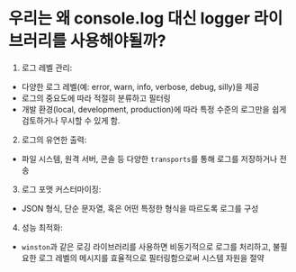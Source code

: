 # 우리는 왜 console.log 대신 logger 라이브러리를 사용해야될까?

1. 로그 레벨 관리:
- 다양한 로그 레벨(예: error, warn, info, verbose, debug, silly)을 제공 
- 로그의 중요도에 따라 적절히 분류하고 필터링
- 개발 환경(local, development, production)에 따라  특정 수준의 로그만을 쉽게 검토하거나 무시할 수 있게 함.

2. 로그의 유연한 출력: 
- 파일 시스템, 원격 서버, 콘솔 등 다양한 `transports`를 통해 로그를 저장하거나 전송

3. 로그 포맷 커스터마이징:
- JSON 형식, 단순 문자열, 혹은 어떤 특정한 형식을 따르도록 로그를 구성

4. 성능 최적화:
-  `winston`과 같은 로깅 라이브러리를 사용하면 비동기적으로 로그를 처리하고, 불필요한 로그 레벨의 메시지를 효율적으로 필터링함으로써 시스템 자원을 절약
